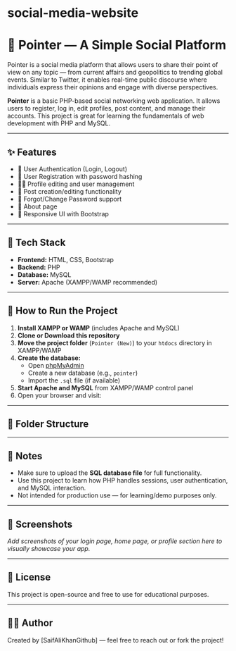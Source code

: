 # social-media-website

# 📌 Pointer — A Simple Social Platform

Pointer is a social media platform that allows users to share their point of view on any topic — from current affairs and geopolitics to trending global events. Similar to Twitter, it enables real-time public discourse where individuals express their opinions and engage with diverse perspectives.

**Pointer** is a basic PHP-based social networking web application. It allows users to register, log in, edit profiles, post content, and manage their accounts. This project is great for learning the fundamentals of web development with PHP and MySQL.

---

## ✨ Features

- 🔐 User Authentication (Login, Logout)
- 🧾 User Registration with password hashing
- 🧑‍💼 Profile editing and user management
- 📝 Post creation/editing functionality
- 🔑 Forgot/Change Password support
- 📄 About page
- 🎨 Responsive UI with Bootstrap

---

## 🧰 Tech Stack

- **Frontend:** HTML, CSS, Bootstrap
- **Backend:** PHP
- **Database:** MySQL
- **Server:** Apache (XAMPP/WAMP recommended)

---

## 🚀 How to Run the Project

1. **Install XAMPP or WAMP** (includes Apache and MySQL)
2. **Clone or Download this repository**
3. **Move the project folder** (`Pointer (New)`) to your `htdocs` directory in XAMPP/WAMP
4. **Create the database:**
   - Open [phpMyAdmin](http://localhost/phpmyadmin)
   - Create a new database (e.g., `pointer`)
   - Import the `.sql` file (if available)
5. **Start Apache and MySQL** from XAMPP/WAMP control panel
6. Open your browser and visit:




---

## 📂 Folder Structure




---

## 📌 Notes

- Make sure to upload the **SQL database file** for full functionality.
- Use this project to learn how PHP handles sessions, user authentication, and MySQL interaction.
- Not intended for production use — for learning/demo purposes only.

---

## 📸 Screenshots

_Add screenshots of your login page, home page, or profile section here to visually showcase your app._

---

## 📄 License

This project is open-source and free to use for educational purposes.

---

## 👨‍💻 Author

Created by [SaifAliKhanGithub] — feel free to reach out or fork the project!

